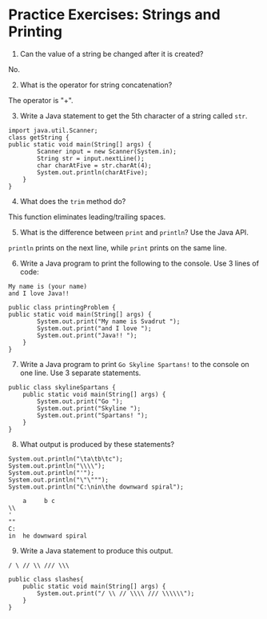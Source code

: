 # Practice Exercises: Strings and Printing
1. Can the value of a string be changed after it is created?

No.

2. What is the operator for string concatenation?

The operator is "+". 

3. Write a Java statement to get the 5th character of a string called `str`.
```
import java.util.Scanner;
class getString {
public static void main(String[] args) {
        Scanner input = new Scanner(System.in); 
        String str = input.nextLine();
        char charAtFive = str.charAt(4);
        System.out.println(charAtFive);
    }
}
```
4. What does the `trim` method do?

This function eliminates leading/trailing spaces. 

5. What is the difference between `print` and `println`? Use the Java API.

`println` prints on the next line, while `print` prints on the same line.

6. Write a Java program to print the following to the console. Use 3 lines of code: 
```
My name is (your name)
and I love Java!!
```
```
public class printingProblem {
public static void main(String[] args) {
        System.out.print("My name is Svadrut ");
        System.out.print("and I love ");
        System.out.print("Java!! ");
    }
}
```
7. Write a Java program to print `Go Skyline Spartans!` to the console on one line. Use 3 separate statements. 
```
public class skylineSpartans {
    public static void main(String[] args) {
        System.out.print("Go ");
        System.out.print("Skyline ");
        System.out.print("Spartans! "); 
    }
}
```
8. What output is produced by these statements?
```
System.out.println("\ta\tb\tc");
System.out.println("\\\\"); 
System.out.println("'");
System.out.println("\"\""");
System.out.println("C:\nin\the downward spiral");
```
```
    a	  b	c
\\
'
""
C:
in	he downward spiral
```
9. Write a Java statement to produce this output. 
```
/ \ // \\ /// \\\
```
```
public class slashes{
    public static void main(String[] args) {
        System.out.print("/ \\ // \\\\ /// \\\\\\");
    }
}
```
